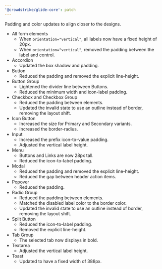 ```yaml
---
'@crowdstrike/glide-core': patch
---
```


Padding and color updates to align closer to the designs.

- All form elements
  - When `orientation="vertical"`, all labels now have a fixed height of 20px.
  - When `orientation="vertical"`, removed the padding between the label and control.
- Accordion
  - Updated the box shadow and padding.
- Button
  - Reduced the padding and removed the explicit line-height.
- Button Group
  - Lightened the divider line between Buttons.
  - Reduced the minimum width and icon-label padding.
- Checkbox and Checkbox Group
  - Reduced the padding between elements.
  - Updated the invalid state to use an outline instead of border, removing the layout shift.
- Icon Button
  - Increased the size for Primary and Secondary variants.
  - Increased the border-radius.
- Input
  - Increased the prefix icon-to-value padding.
  - Adjusted the vertical label height.
- Menu
  - Buttons and Links are now 28px tall.
  - Reduced the icon-to-label padding.
- Modal
  - Reduced the padding and removed the explicit line-height.
  - Reduced the gap between header action items.
- Popover
  - Reduced the padding.
- Radio Group
  - Reduced the padding between elements.
  - Matched the disabled label color to the border color.
  - Updated the invalid state to use an outline instead of border, removing the layout shift.
- Split Button
  - Reduced the icon-to-label padding.
  - Removed the explicit line-height.
- Tab Group
  - The selected tab now displays in bold.
- Textarea
  - Adjusted the vertical label height.
- Toast
  - Updated to have a fixed width of 388px.
